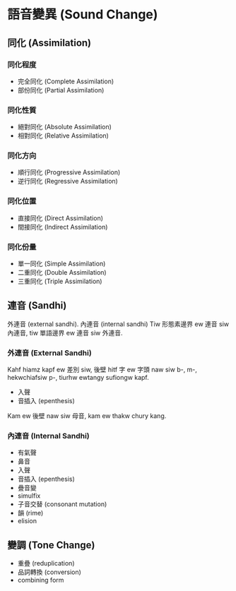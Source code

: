 # 語音變異 (Sound Change)

## 同化 (Assimilation)

### 同化程度

* 完全同化 (Complete Assimilation)
* 部份同化 (Partial Assimilation)

### 同化性質

* 絕對同化 (Absolute Assimilation)
* 相對同化 (Relative Assimilation)

### 同化方向

* 順行同化 (Progressive Assimilation)
* 逆行同化 (Regressive Assimilation)

### 同化位置

* 直接同化 (Direct Assimilation)
* 間接同化 (Indirect Assimilation)

### 同化份量

* 單一同化 (Simple Assimilation)
* 二重同化 (Double Assimilation)
* 三重同化 (Triple Assimilation)

## 連音 (Sandhi)

外連音 (external sandhi). 內連音 (internal sandhi)
Tiw 形態素邊界 ew 連音 siw 內連音, tiw 單語邊界 ew 連音 siw 外連音.

### 外連音 (External Sandhi)

Kahf hiamz kapf ew 差別 siw, 後壁 hitf 字 ew 字頭 naw siw b-, m-, hekwchiafsiw p-, tiurhw ewtangy sufiongw kapf.

* 入聲
* 音插入 (epenthesis)

Kam ew 後壁 naw siw 母音, kam ew thakw chury kang.

### 內連音 (Internal Sandhi)

* 有氣聲
* 鼻音
* 入聲
* 音插入 (epenthesis)
* 疊音變
* simulfix
* 子音交替 (consonant mutation)
* 韻 (rime)
* elision

## 變調 (Tone Change)

* 重疊 (reduplication)
* 品詞轉換 (conversion)
* combining form

